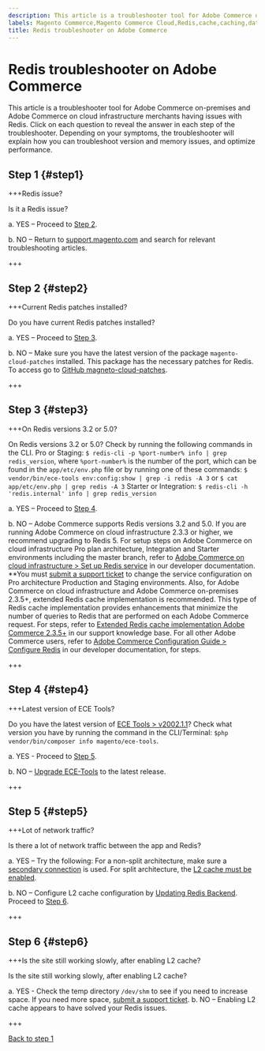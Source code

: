 ```yaml
---
description: This article is a troubleshooter tool for Adobe Commerce on-premises and Adobe Commerce on cloud infrastructure merchants having issues with Redis. Click on each question to reveal the answer in each step of the troubleshooter. Depending on your symptoms and configuration, the troubleshooter will explain how to troubleshoot version and memory issues and optimize performance.
labels: Magento Commerce,Magento Commerce Cloud,Redis,cache,caching,database,ece-tools,patches,troubleshooting,Adobe Commerce,cloud infrastructure,on-premises
title: Redis troubleshooter on Adobe Commerce
---
```


# Redis troubleshooter on Adobe Commerce

This article is a troubleshooter tool for Adobe Commerce on-premises and Adobe Commerce on cloud infrastructure merchants having issues with Redis. Click on each question to reveal the answer in each step of the troubleshooter. Depending on your symptoms, the troubleshooter will explain how you can troubleshoot version and memory issues, and optimize performance.

## Step 1 {#step1}

+++Redis issue?

Is it a Redis issue?

a. YES – Proceed to [Step 2](#step2)</a>.

b. NO – Return to [support.magento.com](https://support.magento.com/hc/en-us) and search for relevant troubleshooting articles.

+++

## Step 2 {#step2}

+++Current Redis patches installed?

Do you have current Redis patches installed?

a. YES – Proceed to [Step 3](#step3)</a>.

b. NO – Make sure you have the latest version of the package `magento-cloud-patches` installed. This package has the necessary patches for Redis. To access go to [GitHub magneto-cloud-patches](https://github.com/magento/magento-cloud-patches/).

+++

## Step 3 {#step3}

+++On Redis versions 3.2 or 5.0?

On Redis versions 3.2 or 5.0? Check by running the following commands in the CLI. Pro or Staging: `$ redis-cli -p %port-number% info | grep redis_version`, where `%port-number%` is the number of the port, which can be found in the `app/etc/env.php` file or by running one of these commands: `$ vendor/bin/ece-tools env:config:show | grep -i redis -A 3` or `$ cat app/etc/env.php | grep redis -A 3` Starter or Integration: `$ redis-cli -h 'redis.internal' info | grep redis_version`

a. YES – Proceed to [Step 4](#step4).

b. NO – Adobe Commerce supports Redis versions 3.2 and 5.0. If you are running Adobe Commerce on cloud infrastructure 2.3.3 or higher, we recommend upgrading to Redis 5. For setup steps on Adobe Commerce on cloud infrastructure Pro plan architecture, Integration and Starter environments including the master branch, refer to [Adobe Commerce on cloud infrastructure > Set up Redis service](https://devdocs.magento.com/cloud/project/services-redis.html)</a> in our developer documentation. **You must [submit a support ticket](https://support.magento.com/hc/en-us/articles/360019088251) to change the service configuration on Pro architecture Production and Staging environments. Also, for Adobe Commerce on cloud infrastructure and Adobe Commerce on-premises 2.3.5+, extended Redis cache implementation is recommended. This type of Redis cache implementation provides enhancements that minimize the number of queries to Redis that are performed on each Adobe Commerce request. For steps, refer to [Extended Redis cache implementation Adobe Commerce 2.3.5+](https://support.magento.com/hc/en-us/articles/360049292532) in our support knowledge base. For all other Adobe Commerce users, refer to [Adobe Commerce Configuration Guide > Configure Redis](https://devdocs.magento.com/guides/v2.4/config-guide/redis/config-redis.html) in our developer documentation, for steps.

+++

## Step 4 {#step4}

+++Latest version of ECE Tools?

Do you have the latest version of [ECE Tools > v2002.1.1](https://github.com/magento/ece-tools/releases)?  Check what version you have by running the command in the CLI/Terminal: `$php vendor/bin/composer info magento/ece-tools`.

a. YES - Proceed to [Step 5](#step5).

b. NO – [Upgrade ECE-Tools](https://devdocs.magento.com/cloud/project/ece-tools-update.html) to the latest release.

+++

## Step 5 {#step5}

+++Lot of network traffic?

Is there a lot of network traffic between the app and Redis?

a. YES – Try the following: For a non-split architecture, make sure a [secondary connection](https://support.magento.com/hc/en-us/articles/360037391972) is used. For split architecture, the [L2 cache must be enabled](https://devdocs.magento.com/guides/v2.4/config-guide/cache/two-level-cache.html).

b. NO – Configure L2 cache configuration by [Updating Redis Backend](https://devdocs.magento.com/cloud/env/variables-deploy.html#redis_backend). Proceed to [Step 6](#step6).

+++

## Step 6 {#step6}

+++Is the site still working slowly, after enabling L2 cache?

Is the site still working slowly, after enabling L2 cache?

a. YES - Check the temp directory `/dev/shm` to see if you need to increase space. If you need more space, [submit a support ticket](https://support.magento.com/hc/en-us/articles/360019088251).
b. NO – Enabling L2 cache appears to have solved your Redis issues.

+++

[Back to step 1](#step1)
 